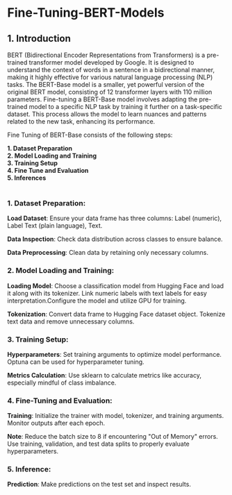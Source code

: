 # Fine-Tuning-BERT-Models

## 1. Introduction
BERT (Bidirectional Encoder Representations from Transformers) is a pre-trained transformer model developed by Google. It is designed to understand the context of words in a sentence in a bidirectional manner, making it highly effective for various natural language processing (NLP) tasks. The BERT-Base model is a smaller, yet powerful version of the original BERT model, consisting of 12 transformer layers with 110 million parameters.
Fine-tuning a BERT-Base model involves adapting the pre-trained model to a specific NLP task by training it further on a task-specific dataset. This process allows the model to learn nuances and patterns related to the new task, enhancing its performance.

Fine Tuning of BERT-Base consists of the following steps:

**1. Dataset Preparation**</br>
**2. Model Loading and Training**</br>
**3. Training Setup**</br>
**4. Fine Tune and Evaluation**</br>
**5. Inferences**</br>
</br>

### 1. Dataset Preparation:
**Load Dataset**:
Ensure your data frame has three columns: Label (numeric), Label Text (plain language), Text.

**Data Inspection**:
Check data distribution across classes to ensure balance.

**Data Preprocessing**:
Clean data by retaining only necessary columns.

### 2. Model Loading and Training:
**Loading Model**:
Choose a classification model from Hugging Face and load it along with its tokenizer. Link numeric labels with text labels for easy interpretation.Configure the model and utilize GPU for training.

**Tokenization**:
Convert data frame to Hugging Face dataset object. Tokenize text data and remove unnecessary columns.

### 3. Training Setup:
**Hyperparameters**:
Set training arguments to optimize model performance. Optuna can be used for hyperparameter tuning.

**Metrics Calculation**:
Use sklearn to calculate metrics like accuracy, especially mindful of class imbalance.

### 4. Fine-Tuning and Evaluation:
**Training**:
Initialize the trainer with model, tokenizer, and training arguments. Monitor outputs after each epoch.

**Note**:
Reduce the batch size to 8 if encountering "Out of Memory" errors. Use training, validation, and test data splits to properly evaluate hyperparameters.

### 5. Inference:
**Prediction**:
Make predictions on the test set and inspect results.
